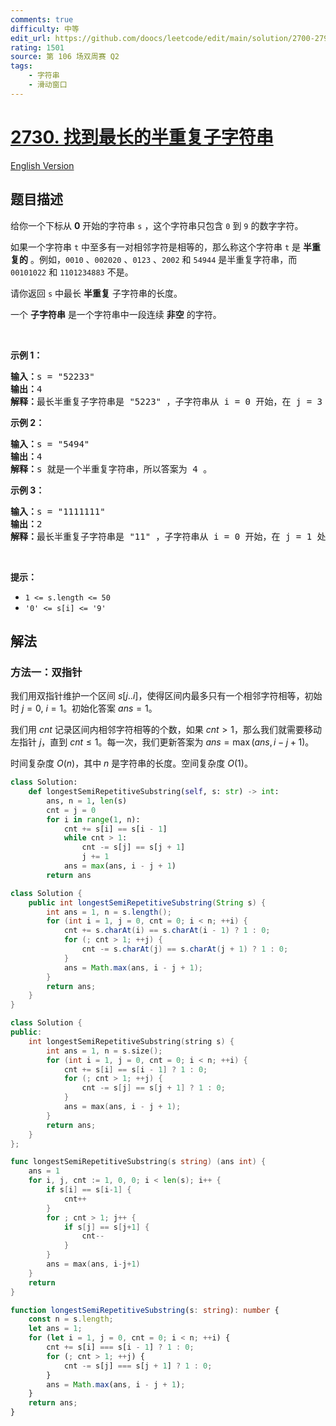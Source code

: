 ```yaml
---
comments: true
difficulty: 中等
edit_url: https://github.com/doocs/leetcode/edit/main/solution/2700-2799/2730.Find%20the%20Longest%20Semi-Repetitive%20Substring/README.md
rating: 1501
source: 第 106 场双周赛 Q2
tags:
    - 字符串
    - 滑动窗口
---
```


<!-- problem:start -->

# [2730. 找到最长的半重复子字符串](https://leetcode.cn/problems/find-the-longest-semi-repetitive-substring)

[English Version](/solution/2700-2799/2730.Find%20the%20Longest%20Semi-Repetitive%20Substring/README_EN.md)

## 题目描述

<!-- description:start -->

<p>给你一个下标从 <strong>0</strong>&nbsp;开始的字符串&nbsp;<code>s</code>&nbsp;，这个字符串只包含&nbsp;<code>0</code>&nbsp;到&nbsp;<code>9</code>&nbsp;的数字字符。</p>

<p>如果一个字符串&nbsp;<code>t</code>&nbsp;中至多有一对相邻字符是相等的，那么称这个字符串 <code>t</code> 是 <strong>半重复的</strong>&nbsp;。例如，<code>0010</code> 、<code>002020</code> 、<code>0123</code> 、<code>2002</code> 和 <code>54944</code> 是半重复字符串，而 <code>00101022</code> 和 <code>1101234883</code> 不是。</p>

<p>请你返回 <code>s</code>&nbsp;中最长 <strong>半重复</strong>&nbsp;子字符串的长度。</p>

<p>一个 <strong>子字符串</strong>&nbsp;是一个字符串中一段连续 <strong>非空</strong>&nbsp;的字符。</p>

<p>&nbsp;</p>

<p><strong>示例 1：</strong></p>

<pre>
<b>输入：</b>s = "52233"
<b>输出：</b>4
<b>解释：</b>最长半重复子字符串是 "5223" ，子字符串从 i = 0 开始，在 j = 3 处结束。
</pre>

<p><strong>示例 2：</strong></p>

<pre>
<b>输入：</b>s = "5494"
<b>输出：</b>4
<b>解释：</b>s 就是一个半重复字符串，所以答案为 4 。
</pre>

<p><strong>示例 3：</strong></p>

<pre>
<b>输入：</b>s = "1111111"
<b>输出：</b>2
<b>解释：</b>最长半重复子字符串是 "11" ，子字符串从 i = 0 开始，在 j = 1 处结束。
</pre>

<p>&nbsp;</p>

<p><strong>提示：</strong></p>

<ul>
	<li><code>1 &lt;= s.length &lt;= 50</code></li>
	<li><code>'0' &lt;= s[i] &lt;= '9'</code></li>
</ul>

<!-- description:end -->

## 解法

<!-- solution:start -->

### 方法一：双指针

我们用双指针维护一个区间 $s[j..i]$，使得区间内最多只有一个相邻字符相等，初始时 $j = 0$, $i = 1$。初始化答案 $ans = 1$。

我们用 $cnt$ 记录区间内相邻字符相等的个数，如果 $cnt \gt 1$，那么我们就需要移动左指针 $j$，直到 $cnt \le 1$。每一次，我们更新答案为 $ans = \max(ans, i - j + 1)$。

时间复杂度 $O(n)$，其中 $n$ 是字符串的长度。空间复杂度 $O(1)$。

<!-- tabs:start -->

```python
class Solution:
    def longestSemiRepetitiveSubstring(self, s: str) -> int:
        ans, n = 1, len(s)
        cnt = j = 0
        for i in range(1, n):
            cnt += s[i] == s[i - 1]
            while cnt > 1:
                cnt -= s[j] == s[j + 1]
                j += 1
            ans = max(ans, i - j + 1)
        return ans
```

```java
class Solution {
    public int longestSemiRepetitiveSubstring(String s) {
        int ans = 1, n = s.length();
        for (int i = 1, j = 0, cnt = 0; i < n; ++i) {
            cnt += s.charAt(i) == s.charAt(i - 1) ? 1 : 0;
            for (; cnt > 1; ++j) {
                cnt -= s.charAt(j) == s.charAt(j + 1) ? 1 : 0;
            }
            ans = Math.max(ans, i - j + 1);
        }
        return ans;
    }
}
```

```cpp
class Solution {
public:
    int longestSemiRepetitiveSubstring(string s) {
        int ans = 1, n = s.size();
        for (int i = 1, j = 0, cnt = 0; i < n; ++i) {
            cnt += s[i] == s[i - 1] ? 1 : 0;
            for (; cnt > 1; ++j) {
                cnt -= s[j] == s[j + 1] ? 1 : 0;
            }
            ans = max(ans, i - j + 1);
        }
        return ans;
    }
};
```

```go
func longestSemiRepetitiveSubstring(s string) (ans int) {
	ans = 1
	for i, j, cnt := 1, 0, 0; i < len(s); i++ {
		if s[i] == s[i-1] {
			cnt++
		}
		for ; cnt > 1; j++ {
			if s[j] == s[j+1] {
				cnt--
			}
		}
		ans = max(ans, i-j+1)
	}
	return
}
```

```ts
function longestSemiRepetitiveSubstring(s: string): number {
    const n = s.length;
    let ans = 1;
    for (let i = 1, j = 0, cnt = 0; i < n; ++i) {
        cnt += s[i] === s[i - 1] ? 1 : 0;
        for (; cnt > 1; ++j) {
            cnt -= s[j] === s[j + 1] ? 1 : 0;
        }
        ans = Math.max(ans, i - j + 1);
    }
    return ans;
}
```

<!-- tabs:end -->

<!-- solution:end -->

<!-- problem:end -->
